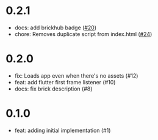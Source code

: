 # 0.2.1

- docs: add brickhub badge ([#20](https://github.com/VeryGoodOpenSource/flutter_web_preloader/pull/20))
- chore: Removes duplicate script from index.html ([#24](https://github.com/VeryGoodOpenSource/flutter_web_preloader/pull/24))

# 0.2.0

- fix: Loads app even when there's no assets (#12)
- feat: add flutter first frame listener (#10)
- docs: fix brick description (#8)

# 0.1.0

- feat: adding initial implementation (#1)
